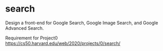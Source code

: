 # search
Design a front-end for Google Search, Google Image Search, and Google Advanced Search.

Requirement for Project0 https://cs50.harvard.edu/web/2020/projects/0/search/
